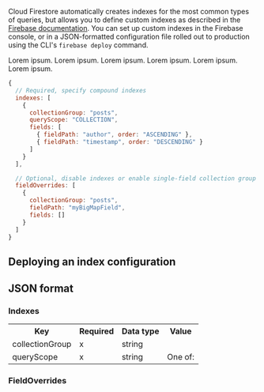 
Cloud Firestore automatically creates indexes for the most common types of queries, but allows you to define custom indexes as described in the [Firebase documentation](https://firebase.devsite.corp.google.com/docs/firestore/query-data/index-overview). You can set up custom indexes in the Firebase console, or in a JSON-formatted configuration file rolled out to production using the CLI's <code>firebase deploy</code> command.

Lorem ipsum. Lorem ipsum. Lorem ipsum. Lorem ipsum. Lorem ipsum. Lorem ipsum.

```javascript
{
  // Required, specify compound indexes
  indexes: [
    { 
      collectionGroup: "posts",
      queryScope: "COLLECTION",
      fields: [
        { fieldPath: "author", order: "ASCENDING" },
        { fieldPath: "timestamp", order: "DESCENDING" }
      ]
    }
  ],

  // Optional, disable indexes or enable single-field collection group indexes
  fieldOverrides: [
    {
      collectionGroup: "posts",
      fieldPath: "myBigMapField",
      fields: []
    }
  ]
}
```

## Deploying an index configuration


## JSON format

### Indexes

<table>
  <tr>
    <th>Key</th>
    <th>Required</th>
    <th>Data type</th>
    <th>Value</th>
  </tr>
  <tr>
    <td>collectionGroup</td>
    <td>x</td>
    <td>string</td>
    <td></td>
  </tr>
  <tr>
    <td>queryScope</td>
    <td>x</td>
    <td>string</td>
    <td>One of:
    </td>
  </tr>
</table>

### FieldOverrides
